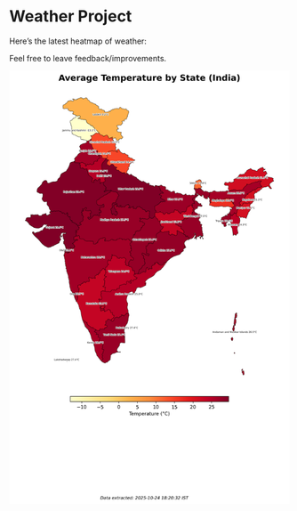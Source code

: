 # Weather Project

Here’s the latest heatmap of weather:

Feel free to leave feedback/improvements.

![India Heatmap](docs/assets/india_heatmap.png?v=FB761A)
